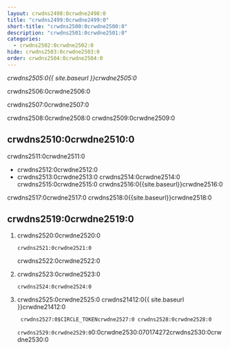 ```yaml
---
layout: crwdns2498:0crwdne2498:0
title: "crwdns2499:0crwdne2499:0"
short-title: "crwdns2500:0crwdne2500:0"
description: "crwdns2501:0crwdne2501:0"
categories:
  - crwdns2502:0crwdne2502:0
hide: crwdns2503:0crwdne2503:0
order: crwdns2504:0crwdne2504:0
---
```

*crwdns2505:0{{ site.baseurl }}crwdne2505:0*

crwdns2506:0crwdne2506:0

crwdns2507:0crwdne2507:0

crwdns2508:0crwdne2508:0 crwdns2509:0crwdne2509:0

## crwdns2510:0crwdne2510:0

crwdns2511:0crwdne2511:0

* crwdns2512:0crwdne2512:0
* crwdns2513:0crwdne2513:0 crwdns2514:0crwdne2514:0 crwdns2515:0crwdne2515:0 crwdns2516:0{{site.baseurl}}crwdne2516:0

crwdns2517:0crwdne2517:0 crwdns2518:0{{site.baseurl}}crwdne2518:0

## crwdns2519:0crwdne2519:0

1. crwdns2520:0crwdne2520:0
    
    `crwdns2521:0crwdne2521:0`
    
    crwdns2522:0crwdne2522:0

2. crwdns2523:0crwdne2523:0
    
    `crwdns2524:0crwdne2524:0`

3. crwdns2525:0crwdne2525:0 crwdns21412:0{{ site.baseurl }}crwdne21412:0
    
        crwdns2527:0$CIRCLE_TOKENcrwdne2527:0 crwdns2528:0crwdne2528:0 
    
    `crwdns2529:0crwdne2529:0`0:0crwdne2530:070174272crwdns2530:0crwdne2530:0